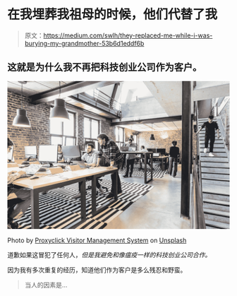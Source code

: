 # 在我埋葬我祖母的时候，他们代替了我

> 原文：<https://medium.com/swlh/they-replaced-me-while-i-was-burying-my-grandmother-53b6d1eddf6b>

## 这就是为什么我不再把科技创业公司作为客户。

![](img/dcc93f8cea49ad8be9dca1f6ffd716e4.png)

Photo by [Proxyclick Visitor Management System](https://unsplash.com/@proxyclick?utm_source=unsplash&utm_medium=referral&utm_content=creditCopyText) on [Unsplash](https://unsplash.com/?utm_source=unsplash&utm_medium=referral&utm_content=creditCopyText)

道歉如果这冒犯了任何人，*但是我避免和像瘟疫一样的科技创业公司合作。*

因为我有多次重复的经历，知道他们作为客户是多么残忍和野蛮。

> 当人的因素是…